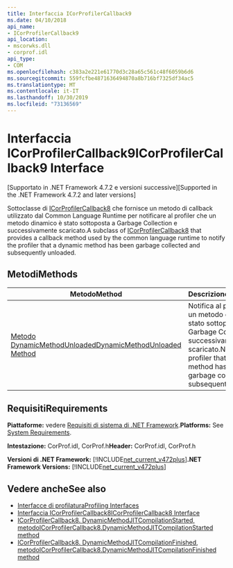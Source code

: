 ```yaml
---
title: Interfaccia ICorProfilerCallback9
ms.date: 04/10/2018
api_name:
- ICorProfilerCallback9
api_location:
- mscorwks.dll
- corprof.idl
api_type:
- COM
ms.openlocfilehash: c383a2e221e61770d3c28a65c561c48f6059b6d6
ms.sourcegitcommit: 559fcfbe4871636494870a8b716bf7325df34ac5
ms.translationtype: MT
ms.contentlocale: it-IT
ms.lasthandoff: 10/30/2019
ms.locfileid: "73136569"
---
```

# <a name="icorprofilercallback9-interface"></a><span data-ttu-id="3d594-102">Interfaccia ICorProfilerCallback9</span><span class="sxs-lookup"><span data-stu-id="3d594-102">ICorProfilerCallback9 Interface</span></span>
<span data-ttu-id="3d594-103">[Supportato in .NET Framework 4.7.2 e versioni successive]</span><span class="sxs-lookup"><span data-stu-id="3d594-103">[Supported in the .NET Framework 4.7.2 and later versions]</span></span>  

 <span data-ttu-id="3d594-104">Sottoclasse di [ICorProfilerCallback8](icorprofilercallback8-interface.md) che fornisce un metodo di callback utilizzato dal Common Language Runtime per notificare al profiler che un metodo dinamico è stato sottoposta a Garbage Collection e successivamente scaricato.</span><span class="sxs-lookup"><span data-stu-id="3d594-104">A subclass of [ICorProfilerCallback8](icorprofilercallback8-interface.md) that provides a callback method used by the common language runtime to notify the profiler that a dynamic method has been garbage collected and subsequently unloaded.</span></span>  
  
## <a name="methods"></a><span data-ttu-id="3d594-105">Metodi</span><span class="sxs-lookup"><span data-stu-id="3d594-105">Methods</span></span>  
  
|<span data-ttu-id="3d594-106">Metodo</span><span class="sxs-lookup"><span data-stu-id="3d594-106">Method</span></span>|<span data-ttu-id="3d594-107">Descrizione</span><span class="sxs-lookup"><span data-stu-id="3d594-107">Description</span></span>|  
|------------|-----------------|  
|[<span data-ttu-id="3d594-108">Metodo DynamicMethodUnloaded</span><span class="sxs-lookup"><span data-stu-id="3d594-108">DynamicMethodUnloaded Method</span></span>](ICorProfilerCallback9-dynamicmethodunloaded-method.md)|<span data-ttu-id="3d594-109">Notifica al profiler che un metodo dinamico è stato sottoposta a Garbage Collection e successivamente scaricato.</span><span class="sxs-lookup"><span data-stu-id="3d594-109">Notifies the profiler that a dynamic method has been garbage collected and subsequently unloaded.</span></span>|  
  
## <a name="requirements"></a><span data-ttu-id="3d594-110">Requisiti</span><span class="sxs-lookup"><span data-stu-id="3d594-110">Requirements</span></span>  
 <span data-ttu-id="3d594-111">**Piattaforme:** vedere [Requisiti di sistema di .NET Framework](../../get-started/system-requirements.md).</span><span class="sxs-lookup"><span data-stu-id="3d594-111">**Platforms:** See [System Requirements](../../get-started/system-requirements.md).</span></span>  
  
 <span data-ttu-id="3d594-112">**Intestazione:** CorProf.idl, CorProf.h</span><span class="sxs-lookup"><span data-stu-id="3d594-112">**Header:** CorProf.idl, CorProf.h</span></span>  
  
<span data-ttu-id="3d594-113">**Versioni di .NET Framework:** [!INCLUDE[net_current_v472plus](../../../../includes/net-current-v472plus.md)]</span><span class="sxs-lookup"><span data-stu-id="3d594-113">**.NET Framework Versions:** [!INCLUDE[net_current_v472plus](../../../../includes/net-current-v472plus.md)]</span></span>  

## <a name="see-also"></a><span data-ttu-id="3d594-114">Vedere anche</span><span class="sxs-lookup"><span data-stu-id="3d594-114">See also</span></span>

- [<span data-ttu-id="3d594-115">Interfacce di profilatura</span><span class="sxs-lookup"><span data-stu-id="3d594-115">Profiling Interfaces</span></span>](profiling-interfaces.md)
- [<span data-ttu-id="3d594-116">Interfaccia ICorProfilerCallback8</span><span class="sxs-lookup"><span data-stu-id="3d594-116">ICorProfilerCallback8 Interface</span></span>](icorprofilercallback9-interface.md)
- [<span data-ttu-id="3d594-117">ICorProfilerCallback8. DynamicMethodJITCompilationStarted, metodo</span><span class="sxs-lookup"><span data-stu-id="3d594-117">ICorProfilerCallback8.DynamicMethodJITCompilationStarted method</span></span>](icorprofilercallback8-dynamicmethodjitcompilationstarted-method.md)
- [<span data-ttu-id="3d594-118">ICorProfilerCallback8. DynamicMethodJITCompilationFinished, metodo</span><span class="sxs-lookup"><span data-stu-id="3d594-118">ICorProfilerCallback8.DynamicMethodJITCompilationFinished method</span></span>](icorprofilercallback8-dynamicmethodjitcompilationfinished-method.md)
